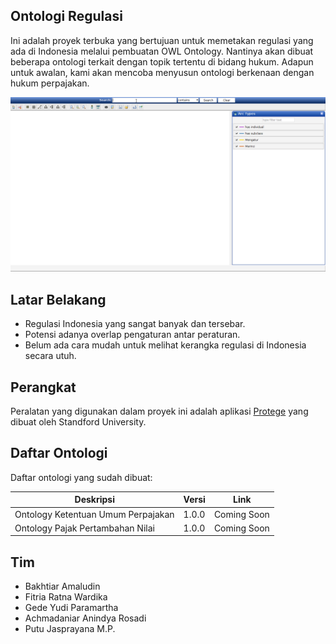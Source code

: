 ## Ontologi Regulasi

Ini adalah proyek terbuka yang bertujuan untuk memetakan regulasi yang ada di Indonesia melalui pembuatan OWL Ontology. Nantinya akan dibuat beberapa ontologi terkait dengan topik tertentu di bidang hukum. Adapun untuk awalan, kami akan mencoba menyusun ontologi berkenaan dengan hukum perpajakan.

![image info](./assets/example.gif)

## Latar Belakang

- Regulasi Indonesia yang sangat banyak dan tersebar.
- Potensi adanya overlap pengaturan antar peraturan.
- Belum ada cara mudah untuk melihat kerangka regulasi di Indonesia secara utuh.

## Perangkat

Peralatan yang digunakan dalam proyek ini adalah aplikasi [Protege](https://protege.stanford.edu/) yang dibuat oleh Standford University.

## Daftar Ontologi

Daftar ontologi yang sudah dibuat:

| Deskripsi                          | Versi | Link        |
|------------------------------------|-------|-------------|
| Ontology Ketentuan Umum Perpajakan | 1.0.0 | Coming Soon |
| Ontology Pajak Pertambahan Nilai   | 1.0.0 | Coming Soon |

## Tim

- Bakhtiar Amaludin
- Fitria Ratna Wardika
- Gede Yudi Paramartha
- Achmadaniar Anindya Rosadi
- Putu Jasprayana M.P.
